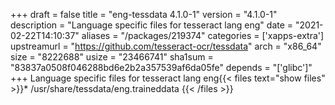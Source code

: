 +++
draft = false
title = "eng-tessdata 4.1.0-1"
version = "4.1.0-1"
description = "Language specific files for tesseract lang eng"
date = "2021-02-22T14:10:37"
aliases = "/packages/219374"
categories = ['xapps-extra']
upstreamurl = "https://github.com/tesseract-ocr/tessdata"
arch = "x86_64"
size = "8222688"
usize = "23466741"
sha1sum = "83837a0508f046288bd6e2b2a357539af6da05fe"
depends = "['glibc']"
+++
Language specific files for tesseract lang eng{{< files text="show files" >}}* /usr/share/tessdata/eng.traineddata
{{< /files >}}